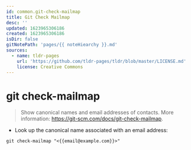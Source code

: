 ```yaml
---
id: common.git-check-mailmap
title: Git Check Mailmap
desc: ''
updated: 1623965306186
created: 1623965306186
isDir: false
gitNotePath: 'pages/{{ noteHiearchy }}.md'
sources:
  - name: tldr-pages
    url: 'https://github.com/tldr-pages/tldr/blob/master/LICENSE.md'
    license: Creative Commons
---
```

# git check-mailmap

> Show canonical names and email addresses of contacts.
> More information: <https://git-scm.com/docs/git-check-mailmap>.

- Look up the canonical name associated with an email address:

`git check-mailmap "<{{email@example.com}}>"`

